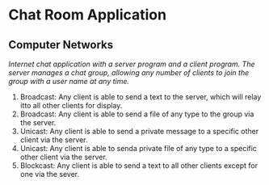 # Chat Room Application
## Computer Networks 

_Internet chat application with a server program and a client program. The server manages a chat group, allowing any number of clients to join the group with a user name at any time._
<ol>
<li> Broadcast: Any client is able to send a text to the server, which will relay itto all other clients for display. </li>
<li> Broadcast: Any client is able to send a file of any type to the group via the server.   </li>
<li> Unicast: Any client is able to send a private message to a specific other client via the server. </li>
<li> Unicast: Any client is able to senda private file of any type to a specific other client via the server. </li>
<li> Blockcast: Any client is able to send a text to all other clients except for one via the sever. </li>
</ol>
